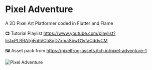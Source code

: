 # Pixel Adventure

A 2D Pixel Art Platformer coded in Flutter and Flame

📺 Tutorial Playlist <https://www.youtube.com/playlist?list=PLRRATgFqhVCh8qD7xmaSbwG1vfaCddvCM>

🖼️ Asset pack from <https://pixelfrog-assets.itch.io/pixel-adventure-1>

![Pixel Adventure](https://i.ytimg.com/vi/Kwn1eHZP3C4/maxresdefault.jpg)

